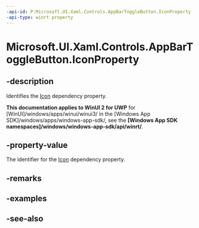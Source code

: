 ```yaml
---
-api-id: P:Microsoft.UI.Xaml.Controls.AppBarToggleButton.IconProperty
-api-type: winrt property
---
```


<!-- Property syntax
public Windows.UI.Xaml.DependencyProperty IconProperty { get; }
-->

# Microsoft.UI.Xaml.Controls.AppBarToggleButton.IconProperty

## -description
Identifies the [Icon](appbartogglebutton_icon.md) dependency property.

**This documentation applies to WinUI 2 for UWP** for [WinUI]/windows/apps/winui/winui3/ in the [Windows App SDK]/windows/apps/windows-app-sdk/, see the **[Windows App SDK namespaces]/windows/windows-app-sdk/api/winrt/**.

## -property-value
The identifier for the [Icon](appbartogglebutton_icon.md) dependency property.

## -remarks

## -examples

## -see-also
